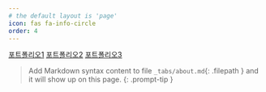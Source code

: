 ```yaml
---
# the default layout is 'page'
icon: fas fa-info-circle
order: 4
---
```


[포트폴리오1](https://trulyeven.github.io/posts/portfolio/)
[포트폴리오2](/posts/:portfolio/)
[포트폴리오3](https://trulyeven.github.io/posts/port)


> Add Markdown syntax content to file `_tabs/about.md`{: .filepath } and it will show up on this page.
{: .prompt-tip }
